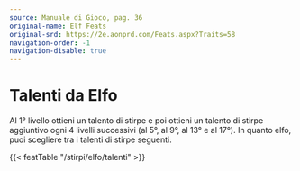```yaml
---
source: Manuale di Gioco, pag. 36
original-name: Elf Feats
original-srd: https://2e.aonprd.com/Feats.aspx?Traits=58
navigation-order: -1
navigation-disable: true
---
```


# Talenti da Elfo

Al 1° livello ottieni un talento di stirpe e poi ottieni un talento di stirpe
aggiuntivo ogni 4 livelli successivi (al 5°, al 9°, al 13° e al 17°). In quanto
elfo, puoi scegliere tra i talenti di stirpe seguenti.

{{< featTable "/stirpi/elfo/talenti" >}}
